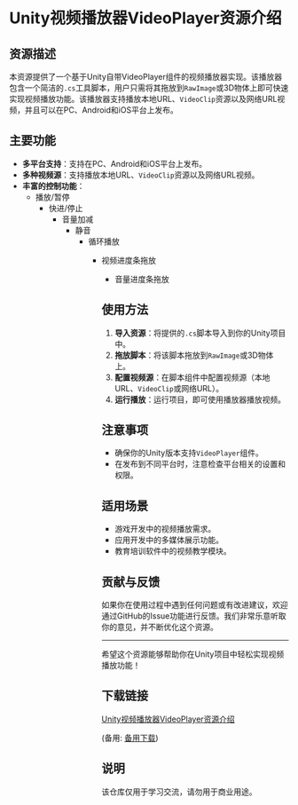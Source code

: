 # Unity视频播放器VideoPlayer资源介绍

## 资源描述

本资源提供了一个基于Unity自带VideoPlayer组件的视频播放器实现。该播放器包含一个简洁的`.cs`工具脚本，用户只需将其拖放到`RawImage`或3D物体上即可快速实现视频播放功能。该播放器支持播放本地URL、`VideoClip`资源以及网络URL视频，并且可以在PC、Android和iOS平台上发布。

## 主要功能

- **多平台支持**：支持在PC、Android和iOS平台上发布。
- **多种视频源**：支持播放本地URL、`VideoClip`资源以及网络URL视频。
- **丰富的控制功能**：
  - 播放/暂停
    - 快进/停止
      - 音量加减
        - 静音
          - 循环播放
            - 视频进度条拖放
              - 音量进度条拖放

              ## 使用方法

              1. **导入资源**：将提供的`.cs`脚本导入到你的Unity项目中。
              2. **拖放脚本**：将该脚本拖放到`RawImage`或3D物体上。
              3. **配置视频源**：在脚本组件中配置视频源（本地URL、`VideoClip`或网络URL）。
              4. **运行播放**：运行项目，即可使用播放器播放视频。

              ## 注意事项

              - 确保你的Unity版本支持`VideoPlayer`组件。
              - 在发布到不同平台时，注意检查平台相关的设置和权限。

              ## 适用场景

              - 游戏开发中的视频播放需求。
              - 应用开发中的多媒体展示功能。
              - 教育培训软件中的视频教学模块。

              ## 贡献与反馈

              如果你在使用过程中遇到任何问题或有改进建议，欢迎通过GitHub的Issue功能进行反馈。我们非常乐意听取你的意见，并不断优化这个资源。

              ---

              希望这个资源能够帮助你在Unity项目中轻松实现视频播放功能！

              ## 下载链接
              [Unity视频播放器VideoPlayer资源介绍](https://pan.quark.cn/s/80233e93ef9d) 

              (备用: [备用下载](https://pan.baidu.com/s/1GlABMZim1Y4x9hsuFHg2vQ?pwd=1234))

              ## 说明

              该仓库仅用于学习交流，请勿用于商业用途。
